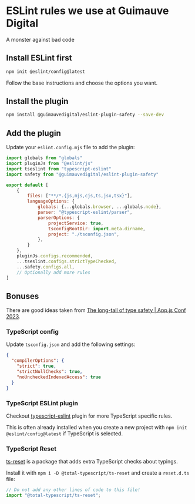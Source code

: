 # ESLint rules we use at Guimauve Digital

A monster against bad code

## Install ESLint first

```bash
npm init @eslint/config@latest
```

Follow the base instructions and choose the options you want.

## Install the plugin

```bash
npm install @guimauvedigital/eslint-plugin-safety --save-dev
```

## Add the plugin

Update your `eslint.config.mjs` file to add the plugin:

```js
import globals from "globals"
import pluginJs from "@eslint/js"
import tseslint from "typescript-eslint"
import safety from "@guimauvedigital/eslint-plugin-safety"

export default [
    {
        files: ["**/*.{js,mjs,cjs,ts,jsx,tsx}"],
        languageOptions: {
            globals: {...globals.browser, ...globals.node},
            parser: "@typescript-eslint/parser",
            parserOptions: {
                projectService: true,
                tsconfigRootDir: import.meta.dirname,
                project: "./tsconfig.json",
            },
        }
    },
    pluginJs.configs.recommended,
    ...tseslint.configs.strictTypeChecked,
    ...safety.configs.all,
    // Optionally add more rules
]
```

## Bonuses

There are good ideas taken from [The long-tail of type safety | App.js Conf 2023](https://youtu.be/3yKv_ReBCpo).

### TypeScript config

Update `tsconfig.json` and add the following settings:

```json
{
  "compilerOptions": {
    "strict": true,
    "strictNullChecks": true,
    "noUncheckedIndexedAccess": true
  }
}
```

### TypeScript ESLint plugin

Checkout [typescript-eslint](https://typescript-eslint.io) plugin for more TypeScript specific rules.

This is often already installed when you create a new project with `npm init @eslint/config@latest` if TypeScript is
selected.

### TypeScript Reset

[ts-reset](https://www.totaltypescript.com/ts-reset) is a package that adds extra TypeScript checks about typings.

Install it with `npm i -D @total-typescript/ts-reset` and create a
`reset.d.ts` file:

```ts
// Do not add any other lines of code to this file!
import "@total-typescript/ts-reset";
```

